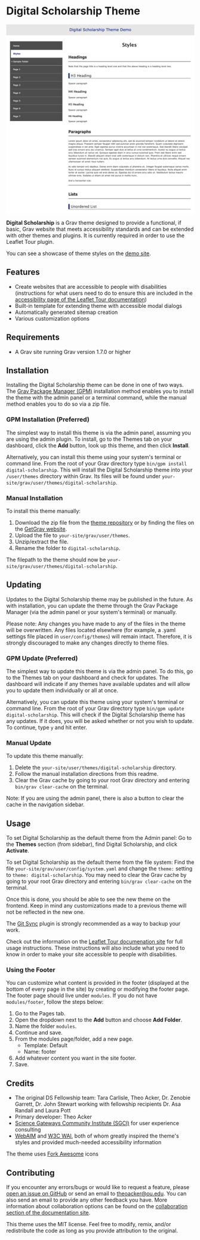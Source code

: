 # Digital Scholarship Theme

![Simple webpage with a side nav](./screenshot.jpg)

**Digital Scholarship** is a Grav theme designed to provide a functional, if basic, Grav website that meets accessibility standards and can be extended with other themes and plugins. It is currently required in order to use the Leaflet Tour plugin.

You can see a showcase of theme styles on the [demo site](https://leaflet-tour.oucreate.com/theme-demo).

<h2 id="features">Features</h2>

- Create websites that are accessible to people with disabilities (instructions for what users need to do to ensure this are included in the [accessibility page of the Leaflet Tour documentation](https://leaflet-tour.oucreate.com/accessibility))
- Built-in template for extending theme with accessible modal dialogs
- Automatically generated sitemap creation
- Various customization options

<h2 id="requirements">Requirements</h2>

- A Grav site running Grav version 1.7.0 or higher

<h2 id="installation">Installation</h2>

Installing the Digital Scholarship theme can be done in one of two ways. The [Grav Package Manager (GPM)](https://learn.getgrav.org/cli-console/grav-cli-gpm) installation method enables you to install the theme with the admin panel or a terminal command, while the manual method enables you to do so via a zip file.

<h3 id="gpm-installation">GPM Installation (Preferred)</h3>

The simplest way to install this theme is via the admin panel, assuming you are using the admin plugin. To install, go to the Themes tab on your dashboard, click the **Add** button, look up this theme, and then click **Install**.

Alternatively, you can install this theme using your system's terminal or command line. From the root of your Grav directory type `bin/gpm install digital-scholarship`. This will install the Digital Scholarship theme into your `/user/themes` directory within Grav. Its files will be found under `your-site/grav/user/themes/digital-scholarship`.

<h3 id="manual-installation">Manual Installation</h3>

To install this theme manually:

1. Download the zip file from the [theme repository](https://github.com/oulibraries/grav-theme-digital-scholarship) or by finding the files on the [GetGrav website](https://getgrav.org/downloads/plugins).
2. Upload the file to `your-site/grav/user/themes`.
3. Unzip/extract the file.
4. Rename the folder to `digital-scholarship`.

The filepath to the theme should now be `your-site/grav/user/themes/digital-scholarship`.

<h2 id="updating">Updating</h2>

Updates to the Digital Scholarship theme may be published in the future. As with installation, you can update the theme through the Grav Package Manager (via the admin panel or your system's terminal) or manually.

Please note: Any changes you have made to any of the files in the theme will be overwritten. Any files located elsewhere (for example, a .yaml settings file placed in `user/config/themes`) will remain intact. Therefore, it is strongly discouraged to make any changes directly to theme files.

<h3 id="gpm-update">GPM Update (Preferred)</h3>

The simplest way to update this theme is via the admin panel. To do this, go to the Themes tab on your dashboard and check for updates. The dashboard will indicate if any themes have available updates and will allow you to update them individually or all at once.

Alternatively, you can update this theme using your system's terminal or command line. From the root of your Grav directory type `bin/gpm update digital-scholarship`. This will check if the Digital Scholarship theme has any updates. If it does, you will be asked whether or not you wish to update. To continue, type `y` and hit enter.

<h3 id="manual-update">Manual Update</h3>

To update this theme manually:

1. Delete the `your-site/user/themes/digital-scholarship` directory.
2. Follow the manual installation directions from this readme.
3. Clear the Grav cache by going to your root Grav directory and entering `bin/grav clear-cache` on the terminal.

Note: If you are using the admin panel, there is also a button to clear the cache in the navigation sidebar.

<h2 id="usage">Usage</h2>

To set Digital Scholarship as the default theme from the Admin panel: Go to the **Themes** section (from sidebar), find Digital Scholarship, and click **Activate**.

To set Digital Scholarship as the default theme from the file system: Find the file `your-site/grav/user/config/system.yaml` and change the `theme:` setting to `theme: digital-scholarship`. You may need to clear the Grav cache by going to your root Grav directory and entering `bin/grav clear-cache` on the terminal.

Once this is done, you should be able to see the new theme on the frontend. Keep in mind any customizations made to a previous theme will not be reflected in the new one.

The [Git Sync](https://github.com/trilbymedia/grav-plugin-git-sync) plugin is strongly recommended as a way to backup your work.

Check out the information on the [Leaflet Tour documenation site](https://leaflet-tour.oucreate.com) for full usage instructions. These instructions will also include what you need to know in order to make your site accessible to people with disabilities.

<h3 id="using-the-footer">Using the Footer</h3>

You can customize what content is provided in the footer (displayed at the bottom of every page in the site) by creating or modifying the footer page. The footer page should live under `modules`. If you do not have `modules/footer`, follow the steps below:

1. Go to the Pages tab.
2. Open the dropdown next to the **Add** button and choose **Add Folder**.
3. Name the folder `modules`.
4. Continue and save.
5. From the modules page/folder, add a new page.
    - Template: Default
    - Name: footer
6. Add whatever content you want in the site footer.
7. Save.

<h2 id="credits">Credits</h2>

- The original DS Fellowship team: Tara Carlisle, Theo Acker, Dr. Zenobie Garrett, Dr. John Stewart working with fellowship recipients Dr. Asa Randall and Laura Pott
- Primary developer: Theo Acker
- [Science Gateways Community Institute (SGCI)](https://sciencegateways.org/) for user experience consulting
- [WebAIM](https://webaim.org/) and [W3C WAI](https://www.w3.org/WAI/), both of whom greatly inspired the theme's styles and provided much-needed accessibility information

The theme uses [Fork Awesome](https://forkaweso.me/Fork-Awesome/) icons

<h2 id="contributing">Contributing</h2>

If you encounter any errors/bugs or would like to request a feature, please [open an issue on GitHub](https://github.com/oulibraries/grav-plugin-leaflet-tour/issues) or send an email to theoacker@ou.edu. You can also send an email to provide any other feedback you have. More information about collaboration options can be found on the [collaboration section of the documentation site](https://leaflet-tour.oucreate.com/home#collaboration).

This theme uses the MIT license. Feel free to modify, remix, and/or redistribute the code as long as you provide attribution to the original.
